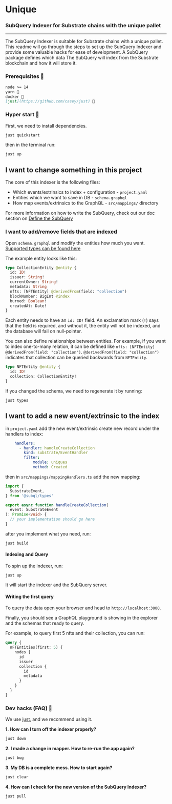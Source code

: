 # Unique 
### SubQuery Indexer for Substrate chains with the unique pallet
---

The SubQuery Indexer is suitable for Substrate chains with a unique pallet.
This readme will go through the steps to set up the SubQuery Indexer and provide some valuable hacks for ease of development.
A SubQuery package defines which data The SubQuery will index from the Substrate blockchain and how it will store it. 

### Prerequisites 🎒

```md
node >= 14
yarn 🧶
docker 🐳
[just](https://github.com/casey/just) 🤖
```

### Hyper start 🚀

First, we need to install dependencies.
```bash
just quickstart
```

then in the terminal run:
```
just up
```

## I want to change something in this project

The core of this indexer is the following files:

- Which events/extrinsics to index + configuration - `project.yaml`
- Entities which we want to save in DB - `schema.graphql`
- How map events/extrinsics to the GraphQL - `src/mappings/` directory

For more information on how to write the SubQuery, 
check out our doc section on [Define the SubQuery](https://doc.subquery.network/define_a_subquery.html) 

### I want to add/remove fields that are indexed

Open `schema.graphql` and modify the entities how much you want. [Supported types can be found here](https://doc.subquery.network/create/graphql/#entities)

The example entity looks like this:

```graphql
type CollectionEntity @entity {
  id: ID!
  issuer: String!
  currentOwner: String!
  metadata: String
  nfts: [NFTEntity] @derivedFrom(field: "collection")
  blockNumber: BigInt @index
  burned: Boolean!
  createdAt: Date!
}
```

Each entity needs to have an `id: ID!` field. An exclamation mark (`!`) says that the field is required, and without it, the entity will not be indexed, and the database will fail on null-pointer.

You can also define relationships between entities. For example, if you want to index one-to-many relation, it can be defined like `nfts: [NFTEntity] @derivedFrom(field: "collection")`. `@derivedFrom(field: "collection")` indicates that collection can be queried backwards from `NFTEntity`. 

```graphql
type NFTEntity @entity {
  id: ID!
  collection: CollectionEntity!
}
```

If you changed the schema, we need to regenerate it by running:
````
just types
````

## I want to add a new event/extrinsic to the index

in `project.yaml` add the new event/extrinsic create new record under the handlers to index:
```yaml
    handlers:
      - handler: handleCreateCollection
        kind: substrate/EventHandler
        filter:
            module: uniques
            method: Created
```

then in `src/mappings/mappingHandlers.ts` add the new mapping:
```ts
import {
  SubstrateEvent,
} from '@subql/types'

export async function handleCreateCollection(
  event: SubstrateEvent
): Promise<void> {
  // your implementation should go here
}
```

after you implement what you need, run:
```
just build
```

#### Indexing and Query

To spin up the indexer, run:
```
just up
```

It will start the indexer and the SubQuery server.

#### Writing the first query

To query the data open your browser and head to `http://localhost:3000`.

Finally, you should see a GraphQL playground is showing in the explorer and the schemas that ready to query.

For example, to query first 5 nfts and their collection, you can run:
````graphql
query {
  nFTEntities(first: 5) {
    nodes {
      id
      issuer
      collection {
        id
        metadata
      }
    }
  }
}
````

### Dev hacks (FAQ) 🦇

We use [just](https://github.com/casey/just), and we recommend using it.

**1. How can I turn off the indexer properly?** 

```bash
just down
```

**2. I made a change in mapper. How to re-run the app again?** 

```bash
just bug
```
**3. My DB is a complete mess. How to start again?** 

```bash
just clear
```

**4. How can I check for the new version of the SubQuery Indexer?** 

```bash
just pull
```